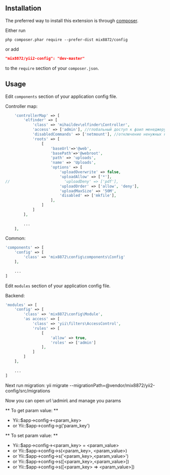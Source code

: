 Installation
------------

The preferred way to install this extension is through [composer](http://getcomposer.org/download/).

Either run

```
php composer.phar require --prefer-dist mix8872/config
```

or add

```json
"mix8872/yii2-config": "dev-master"
```

to the `require` section of your `composer.json`.

Usage
-----

Edit `components` section of your application config file.

Controller map: 

```php
	'controllerMap' => [
        'elfinder' => [
            'class' => 'mihaildev\elfinder\Controller',
            'access' => ['admin'], //глобальный доступ к фаил менеджеру @ - для авторизорованных , ? - для гостей , чтоб открыть всем ['@', '?']
            'disabledCommands' => ['netmount'], //отключение ненужных команд https://github.com/Studio-42/elFinder/wiki/Client-configuration-options#commands
            'roots' => [
                [
                    'baseUrl'=>'@web',
                    'basePath'=>'@webroot',
                    'path' => 'uploads',
                    'name' => 'Uploads',
                    'options' => [
                        'uploadOverwrite' => false,
                        'uploadAllow' => ['*'],
//                        'uploadDeny' => ['pdf'],
                        'uploadOrder' => ['allow', 'deny'],
                        'uploadMaxSize' => '50M',
                        'disabled' => ['mkfile'],
                    ],
                ]
            ]
        ],
		
		...
    ],
```

Common:

```php
'components' => [
	'config' => [
		'class' => 'mix8872\config\components\Config'
	],
	
	...
]
```

Edit `modules` section of your application config file.

Backend:

```php
'modules' => [
	'config' => [
		'class' => 'mix8872\config\Module',
		'as access' => [
			'class' => 'yii\filters\AccessControl',
			'rules' => [
				[
					'allow' => true,
					'roles' => ['admin']
				],
			]
		]
	],
	
	...
]
```

Next run migration: yii migrate --migrationPath=@vendor/mix8872/yii2-config/src/migrations


Now you can open url \admin\ and manage you params

** To get param value: **
 * Yii::$app->config-><param_key>
 * or Yii::$app->config->g('param_key')

** To set param value: **
 * Yii::$app->config-><param_key> = <param_value> 
 * or Yii::$app->config->s(<param_key>, <param_value>) 
 * or Yii::$app->config->s('<param_key>,<param_value>') 
 * or Yii::$app->config->s([<param_key>,<param_value>]) 
 * or Yii::$app->config->s([<param_key> => <param_value>])
